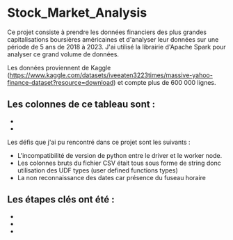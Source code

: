 # Stock_Market_Analysis

Ce projet consiste à prendre les données financiers des plus grandes capitalisations boursières américaines et d'analyser leur données sur une période de 5 ans de 2018 à 2023. 
J'ai utilisé la librairie d'Apache Spark pour analyser ce grand volume de données.

Les données proviennent de Kaggle (https://www.kaggle.com/datasets/iveeaten3223times/massive-yahoo-finance-dataset?resource=download) et compte plus de 600 000 lignes.


Les colonnes de ce tableau sont : 
- 
-
-



Les défis que j'ai pu rencontré dans ce projet sont les suivants :

- L'incompatibilité de version de python entre le driver et le worker node.
- Les colonnes bruts du fichier CSV était tous sous forme de string donc utilisation des UDF types (user defined functions types)
- La non reconnaissance des dates car présence du fuseau horaire

Les étapes clés ont été : 
- 
-
-
-

